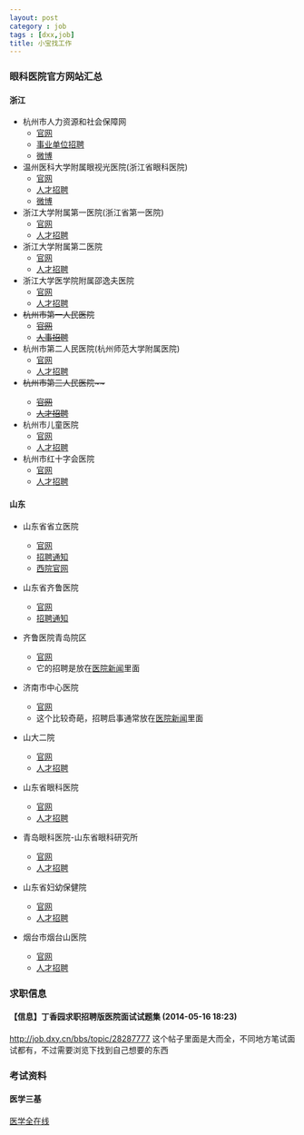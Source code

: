 ```yaml
---
layout: post
category : job
tags : [dxx,job]
title: 小宝找工作
---
```


### 眼科医院官方网站汇总
#### 浙江
* 杭州市人力资源和社会保障网
	* [官网](http://www.zjhz.hrss.gov.cn/) 
	* [事业单位招聘](http://www.zjhz.hrss.gov.cn/html/zwzx/gsgg/sydwzp/index.html) 
	* [微博](http://weibo.com/u/5185100473)
* 温州医科大学附属眼视光医院(浙江省眼科医院)
	* [官网](http://www.hzeye.cn/hzeye/)
	* [人才招聘](http://www.hzeye.cn/HZEye/Category_23/Index.aspx)
	* [微博](http://weibo.com/u/2057447331)
* 浙江大学附属第一医院(浙江省第一医院)
	* [官网](http://www.zy91.com/index/index.jhtml)
	* [人才招聘](http://www.zy91.com/rczp/index.jhtml?129)
* 浙江大学附属第二医院
	* [官网](http://www.z2hospital.com/cms/default.aspx)
	* [人才招聘](http://www.z2hospital.com/cms/Column.aspx?LMID=173)
* 浙江大学医学院附属邵逸夫医院
	* [官网](http://www.srrsh.com/html/main/gb2312/)
	* [人才招聘](http://zp.srrsh.com:8080/zp/index.html)
* <del>杭州市第一人民医院</del>
	* <del>[官网](http://www.hz-hospital.com/)</del>
	* <del>[人事招聘](http://www.hz-hospital.com/list/syyy/3079/1/1000/list1.html)</del>
* 杭州市第二人民医院(杭州师范大学附属医院)
	* [官网](http://www.hz2y.com/)
	* [人才招聘](http://www.hz2y.com/index.php/Home/Yuanwu/?ID=58)
* <del>杭州市第三人民医院~~
	* <del>[官网](http://www.hz3yy.com/)</del>
	* <del>[人才招聘](http://zp.hz3yy.com/)</del>
* 杭州市儿童医院
	* [官网](http://www.hzch.org/cms/Default.aspx)
	* [人才招聘](http://www.hzch.org/cms/zp_index.aspx?zp_Column49)
* 杭州市红十字会医院
	* [官网](http://www.hzhhyy.com/)
	* [人才招聘](http://www.hzhhyy.com/index.php/Home/Index/cate/cate_id/141.html)

#### 山东
* 山东省省立医院
	* [官网](http://www.sph.com.cn/)
	* [招聘通知](http://www.sph.com.cn/Html/News/Columns/124/Index.html)
	* [西院官网](http://www.sdent.com.cn/)
* 山东省齐鲁医院
	* [官网](http://www.qiluhospital.com/)
	* [招聘通知](http://www.qiluhospital.com/site2/xwdt/yygg/index.shtml)
* 齐鲁医院青岛院区
	* [官网](http://www.qlyyqd.com/web/Index.aspx)
	* 它的招聘是放在[医院新闻](http://www.qlyyqd.com/web/YiYuanDongtaiList.aspx?yy=8)里面
* 济南市中心医院
	* [官网](http://www.zxyy.cn/)
	* 这个比较奇葩，招聘启事通常放在[医院新闻](http://www.zxyy.cn/hospitalnews/hnews/)里面

* 山大二院
	* [官网](http://sdey.net/)
	* [人才招聘](http://zhaopin.sdey.net:10445/cwbase/web/recportal/campus.html)
* 山东省眼科医院
	* [官网](http://sd-eh.com/)
	* [人才招聘](http://sd-eh.com/news.asp?classid2=226)
* 青岛眼科医院-山东省眼科研究所
	* [官网](http://www.sdeyei-h.edu/qtindexf.jhtml)
	* [人才招聘](http://www.sdeyei-h.edu/zgzjtzgg/index.jhtml?578)
* 山东省妇幼保健院
	* [官网](http://www.sdmch.org.cn/index.html)
	* [人才招聘](http://www.sdmch.org.cn/plus/list.php?tid=8)
* 烟台市烟台山医院
	* [官网](http://www.ytsyy.com/)
	* [人才招聘](http://www.ytsyy.com/rencaizhaopin/zptz.aspx?bid=189)

### 求职信息
#### 【信息】丁香园求职招聘版医院面试试题集 (2014-05-16 18:23)
http://job.dxy.cn/bbs/topic/28287777
这个帖子里面是大而全，不同地方笔试面试都有，不过需要浏览下找到自己想要的东西


### 考试资料
#### 医学三基
[医学全在线](http://www.med126.com/sanji/linchuang/)




